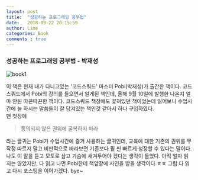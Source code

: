 ```yaml
---
layout: post
title:  "성공하는 프로그래밍 공부법"
date:   2018-09-22 20:15:59
author: Lime
categories: Book
comments : true
---
```


### 성공하는 프로그래밍 공부법 - 박재성

![book1]("/assets/books/book1.png")

이 책은 현재 내가 다니고있는 '코드스쿼드' 마스터 Pobi(박재성)가 출간한 책이다.
코드스쿼드에서 Pobi의 강의를 들으면서 알게된 책인데, 올해 9월 10일에 발행한 나온지 얼마 안된 따끈따끈한 책이다.
코드스쿼드 책장에도 꽃혀있던 책이었는데 읽어보니 수업시간에 늘 하시는 말씀들이 잘 담겨있는 책인것 같아서 하나 구입하였다.<br>
맨 첫장에
>동의되지 않은 권위에 굴복하지 마라

라는 글귀는 Pobi가 수업시간에 즐겨 사용하는 글귀인데, 교육에 대한 기존의 권위를 무작정 따르지 말고 비판적으로 바라보면 기존보다 훨 씬 빠르게 성장할 수 있다는 말이다.
나도 이 말을 듣고 모토로 삼고 가슴에 새겨두어야 겠다는 생각이 들었다.
아직 얼마 읽지는 않았지만, 다 읽고 나면 Pobi한테 책앞장에 사인을 받을 생각이다.ㅎㅎ
그럼 다 읽고 다시 포스팅을 이어가겠다. bye~
